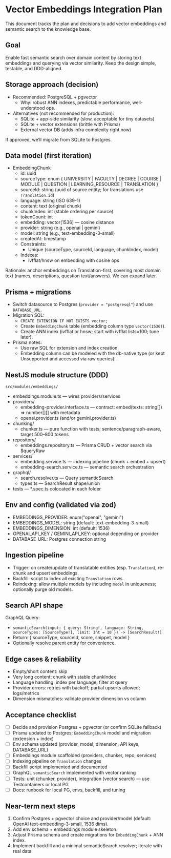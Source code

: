 # Vector Embeddings Integration Plan

This document tracks the plan and decisions to add vector embeddings and semantic search to the knowledge base.

## Goal

Enable fast semantic search over domain content by storing text embeddings and querying via vector similarity. Keep the design simple, testable, and DDD-aligned.

## Storage approach (decision)

- Recommended: PostgreSQL + pgvector
  - Why: robust ANN indexes, predictable performance, well-understood ops.
- Alternatives (not recommended for production):
  - SQLite + app-side similarity (slow, acceptable for tiny datasets)
  - SQLite + vector extensions (brittle with Prisma)
  - External vector DB (adds infra complexity right now)

If approved, we’ll migrate from SQLite to Postgres.

## Data model (first iteration)

- EmbeddingChunk
  - id: uuid
  - sourceType: enum { UNIVERSITY | FACULTY | DEGREE | COURSE | MODULE | QUESTION | LEARNING_RESOURCE | TRANSLATION }
  - sourceId: string (uuid of source entity; for translations use `Translation.id`)
  - language: string (ISO 639-1)
  - content: text (original chunk)
  - chunkIndex: int (stable ordering per source)
  - tokenCount: int
  - embedding: vector(1536) — cosine distance
  - provider: string (e.g., openai | gemini)
  - model: string (e.g., text-embedding-3-small)
  - createdAt: timestamp
  - Constraints:
    - Unique (sourceType, sourceId, language, chunkIndex, model)
  - Indexes:
    - ivfflat/hnsw on embedding with cosine ops

Rationale: anchor embeddings on Translation-first, covering most domain text (names, descriptions, question text/answers). We can expand later.

## Prisma + migrations

- Switch datasource to Postgres (`provider = "postgresql"`) and use `DATABASE_URL`.
- Migration SQL:
  - `CREATE EXTENSION IF NOT EXISTS vector;`
  - Create `EmbeddingChunk` table (embedding column type `vector(1536)`).
  - Create ANN index (ivfflat or hnsw; start with ivfflat lists=100; tune later).
- Prisma notes:
  - Use raw SQL for extension and index creation.
  - Embedding column can be modeled with the db-native type (or kept Unsupported and accessed via raw queries).

## NestJS module structure (DDD)

`src/modules/embeddings/`

- embeddings.module.ts — wires providers/services
- providers/
  - embedding-provider.interface.ts — contract: embed(texts: string[]) => number[][] with metadata
  - openai.provider.ts (and/or gemini.provider.ts)
- chunking/
  - chunker.ts — pure function with tests; sentence/paragraph-aware, target 500–800 tokens
- repository/
  - embeddings.repository.ts — Prisma CRUD + vector search via $queryRaw
- services/
  - embedding.service.ts — indexing pipeline (chunk + embed + upsert)
  - embedding-search.service.ts — semantic search orchestration
- graphql/
  - search.resolver.ts — Query semanticSearch
  - types.ts — SearchResult shape/union
- tests — \*.spec.ts colocated in each folder

## Env and config (validated via zod)

- EMBEDDINGS_PROVIDER: enum("openai", "gemini")
- EMBEDDINGS_MODEL: string (default: text-embedding-3-small)
- EMBEDDINGS_DIMENSION: int (default: 1536)
- OPENAI_API_KEY / GEMINI_API_KEY: optional depending on provider
- DATABASE_URL: Postgres connection string

## Ingestion pipeline

- Trigger: on create/update of translatable entities (esp. `Translation`), re-chunk and upsert embeddings.
- Backfill: script to index all existing `Translation` rows.
- Reindexing: allow multiple models by including `model` in uniqueness; optionally purge old models.

## Search API shape

GraphQL Query:

- `semanticSearch(input: { query: String!, language: String, sourceTypes: [SourceType!], limit: Int = 10 }) -> [SearchResult!]`
- Return: { sourceType, sourceId, score, snippet, model }
- Optionally resolve parent entity for convenience.

## Edge cases & reliability

- Empty/short content: skip
- Very long content: chunk with stable chunkIndex
- Language handling: index per language; filter at query
- Provider errors: retries with backoff; partial upserts allowed; logs/metrics
- Dimension mismatches: validate provider dimension vs column

## Acceptance checklist

- [ ] Decide and provision Postgres + pgvector (or confirm SQLite fallback)
- [ ] Prisma updated to Postgres; `EmbeddingChunk` model and migration (extension + index)
- [ ] Env schema updated (provider, model, dimension, API keys, DATABASE_URL)
- [ ] Embeddings module scaffolded (providers, chunker, repo, services)
- [ ] Indexing pipeline on `Translation` changes
- [ ] Backfill script implemented and documented
- [ ] GraphQL `semanticSearch` implemented with vector ranking
- [ ] Tests: unit (chunker, provider), integration (vector search) — use Testcontainers or local PG
- [ ] Docs: runbook for local PG, envs, backfill, and tuning

## Near-term next steps

1. Confirm Postgres + pgvector choice and provider/model (default: OpenAI text-embedding-3-small, 1536 dims).
2. Add env schema + embeddings module skeleton.
3. Adjust Prisma schema and create migrations for `EmbeddingChunk` + ANN index.
4. Implement backfill and a minimal semanticSearch resolver; iterate with real data.
